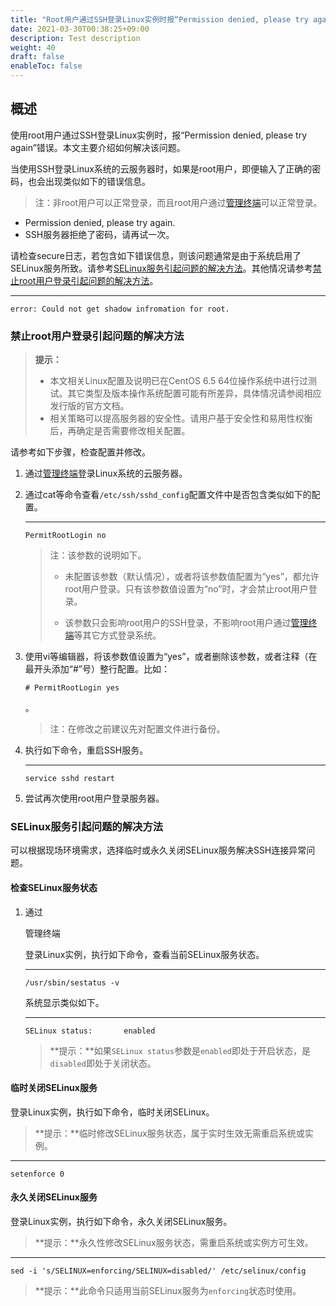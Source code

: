 ```yaml
---
title: "Root用户通过SSH登录Linux实例时报“Permission denied, please try again”的错误"
date: 2021-03-30T00:38:25+09:00
description: Test description
weight: 40
draft: false
enableToc: false
---
```




## 概述

使用root用户通过SSH登录Linux实例时，报“Permission denied, please try again”错误。本文主要介绍如何解决该问题。



当使用SSH登录Linux系统的云服务器时，如果是root用户，即便输入了正确的密码，也会出现类似如下的错误信息。

> 注：非root用户可以正常登录，而且root用户通过[管理终端](https://help.aliyun.com/document_detail/25433.htm)可以正常登录。

- Permission denied, please try again.
- SSH服务器拒绝了密码，请再试一次。

请检查secure日志，若包含如下错误信息，则该问题通常是由于系统启用了SELinux服务所致。请参考[SELinux服务引起问题的解决方法](https://help.aliyun.com/document_detail/41487.htm?spm=a2c4g.11186623.2.28.552b29e8VbzOF9#AQRff)。其他情况请参考[禁止root用户登录引起问题的解决方法](https://help.aliyun.com/document_detail/41487.htm?spm=a2c4g.11186623.2.28.552b29e8VbzOF9#GaARQ)。

****

```
error: Could not get shadow infromation for root.
```

 

### 禁止root用户登录引起问题的解决方法

> **提示：**
>
> - 本文相关Linux配置及说明已在CentOS 6.5 64位操作系统中进行过测试。其它类型及版本操作系统配置可能有所差异，具体情况请参阅相应发行版的官方文档。
> - 相关策略可以提高服务器的安全性。请用户基于安全性和易用性权衡后，再确定是否需要修改相关配置。

请参考如下步骤，检查配置并修改。

1. 通过[管理终端](https://help.aliyun.com/document_detail/25433.htm)登录Linux系统的云服务器。


1. 通过cat等命令查看`/etc/ssh/sshd_config`配置文件中是否包含类似如下的配置。

   ****

   ```
   PermitRootLogin no
   ```

   > 注：该参数的说明如下。
   >
   > - 未配置该参数（默认情况），或者将该参数值配置为“yes”，都允许root用户登录。只有该参数值设置为“no”时，才会禁止root用户登录。
   >
   >
   > - 该参数只会影响root用户的SSH登录，不影响root用户通过[管理终端](https://help.aliyun.com/document_detail/25433.htm)等其它方式登录系统。


1. 使用vi等编辑器，将该参数值设置为“yes”，或者删除该参数，或者注释（在最开头添加“#”号）整行配置。比如：

   ```
   # PermitRootLogin yes
   ```

   。

   > 注：在修改之前建议先对配置文件进行备份。

2. 执行如下命令，重启SSH服务。

   ****

   ```
   service sshd restart
   ```

3. 尝试再次使用root用户登录服务器。

 

### SELinux服务引起问题的解决方法

可以根据现场环境需求，选择临时或永久关闭SELinux服务解决SSH连接异常问题。

 

#### 检查SELinux服务状态

1. 通过

   管理终端

   登录Linux实例，执行如下命令，查看当前SELinux服务状态。

   ****

   ```
   /usr/sbin/sestatus -v 
   ```

   系统显示类似如下。

   ****

   ```
   SELinux status:       enabled
   ```

   > **提示：**如果`SELinux status`参数是`enabled`即处于开启状态，是`disabled`即处于关闭状态。

 

#### 临时关闭SELinux服务

登录Linux实例，执行如下命令，临时关闭SELinux。

> **提示：**临时修改SELinux服务状态，属于实时生效无需重启系统或实例。

****

```
setenforce 0
```

 

#### 永久关闭SELinux服务

登录Linux实例，执行如下命令，永久关闭SELinux服务。

> **提示：**永久性修改SELinux服务状态，需重启系统或实例方可生效。

****

```
sed -i 's/SELINUX=enforcing/SELINUX=disabled/' /etc/selinux/config
```

> **提示：**此命令只适用当前SELinux服务为`enforcing`状态时使用。